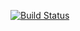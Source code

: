[![Build Status](https://travis-ci.com/quirinal36/SpringBootDBConnected.svg?branch=master)](https://travis-ci.com/quirinal36/SpringBootDBConnected)
